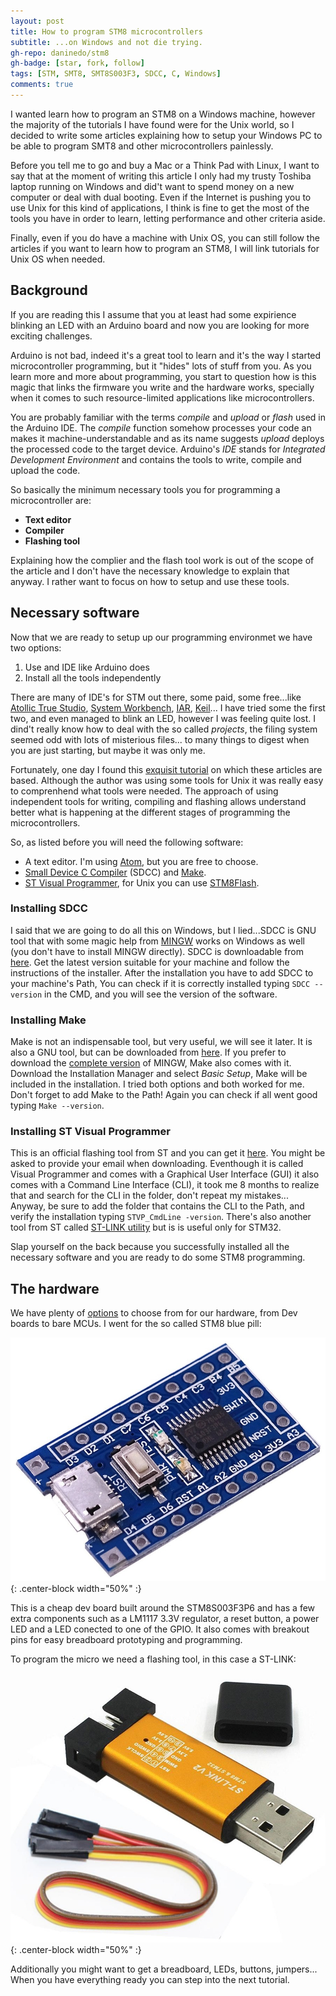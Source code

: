 ```yaml
---
layout: post
title: How to program STM8 microcontrollers
subtitle: ...on Windows and not die trying.
gh-repo: daninedo/stm8
gh-badge: [star, fork, follow]
tags: [STM, SMT8, SMT8S003F3, SDCC, C, Windows]
comments: true
---
```


I wanted learn how to program an STM8 on a Windows machine, however the majority
of the tutorials I have found were for the Unix world, so I decided to write some
articles explaining how to setup your Windows PC to be able to program SMT8 and
other microcontrollers painlessly.

Before you tell me to go and buy a Mac or a Think Pad with Linux, I want to say
that at the moment of writing this article I only had my trusty Toshiba laptop running
on Windows and did't want to spend money on a new computer or deal with dual booting.
Even if the Internet is pushing you to use Unix for this kind of applications,
I think is fine to get the most of the tools you have in order to learn, letting
performance and other criteria aside.

Finally, even if you do have a machine with Unix OS, you can still follow the
articles if you want to learn how to program an STM8, I will link tutorials for
Unix OS when needed.


## Background
If you are reading this I assume that you at least had some expirience blinking
an LED with an Arduino board and now you are looking for more exciting challenges.

Arduino is not bad, indeed it's a great tool to learn and it's the way I started
microcontroller programming, but it "hides" lots of stuff from you. As you learn
more and more about programming, you start to question how is this magic
that links the firmware you write and the hardware works, specially when it comes
to such resource-limited applications like microcontrollers.

You are probably familiar with the terms _compile_ and _upload_ or _flash_ used
in the Arduino IDE. The _compile_ function somehow processes your code an makes
it machine-understandable and as its name suggests _upload_ deploys the processed
code to the target device. Arduino's _IDE_ stands for _Integrated Development Environment_
and contains the tools to write, compile and upload the code.

So basically the minimum necessary tools you for programming a microcontroller are:
- **Text editor**
- **Compiler**
- **Flashing tool**

Explaining how the complier and the flash tool work is out of the scope of the
article and I don't have the necessary knowledge to explain that anyway. I rather
want to focus on how to setup and use these tools.

## Necessary software
Now that we are ready to setup up our programming environmet we have two options:
1. Use and IDE like Arduino does
2. Install all the tools independently

There are many of IDE's for STM out there, some paid, some free...like
[Atollic True Studio](https://atollic.com/truestudio/),
[System Workbench](https://www.st.com/en/development-tools/sw4stm32.html),
[IAR](https://www.iar.com/),
[Keil](http://www.keil.com/)...
I have tried some the first two, and even managed to blink an LED, however I was
feeling quite lost. I dind't really know how to deal with the so called _projects_,
the filing system seemed odd with lots of misterious files...
to many things to digest when you are just starting, but maybe it was only me.

Fortunately, one day I found this
[exquisit tutorial](https://lujji.github.io/blog/bare-metal-programming-stm8/)
on which these articles are based. Although the author was using some tools for
Unix it was really easy to comprenhend what tools were needed. The approach of
using independent tools for writing, compiling and flashing allows understand
better what is happening at the different stages of programming the microcontrollers.

So, as listed before you will need the following software:
- A text editor. I'm using [Atom](https://Atom.io), but you are free to choose.
- [Small Device C Compiler](http://sdcc.sourceforge.net/) (SDCC)
and [Make](https://sourceforge.net/projects/gnuwin32/).
- [ST Visual Programmer](https://www.st.com/en/development-tools/stvp-stm32.html),
for Unix you can use [STM8Flash](https://github.com/vdudouyt/stm8flash).

### Installing SDCC
I said that we are going to do all this on Windows, but I lied...SDCC is GNU tool
that with some magic help from [MINGW](http://www.mingw.org/) works on Windows as
well (you don't have to install MINGW directly). SDCC is downloadable 
from [here](https://sourceforge.net/projects/sdcc/files/).
Get the latest version suitable for your machine and follow the instructions of
the installer. After the installation you have to add SDCC to your machine's Path,
You can check if it is correctly installed typing `SDCC --version` in the CMD, and
you will see the version of the software.

### Installing Make
Make is not an indispensable tool, but very useful, we will see it later.
It is also a GNU tool, but can be downloaded from [here](https://sourceforge.net/projects/gnuwin32/).
If you prefer to download the [complete version](https://osdn.net/projects/mingw/releases/)
of MINGW, Make also comes with it. Download the Installation Manager and select
_Basic Setup_, Make will be included in the installation. I tried both options and
both worked for me. Don't forget to add Make to the Path! Again you can check if
all went good typing `Make --version`.

### Installing ST Visual Programmer
This is an official flashing tool from ST and you can get it
[here](https://www.st.com/en/development-tools/stvp-stm32.html). You might be asked
to provide your email when downloading. Eventhough it is called Visual Programmer
and comes with a Graphical User Interface (GUI) it also comes with a Command
Line Interface (CLI), it took me 8 months to realize that and search for the CLI
in the folder, don't repeat my mistakes... Anyway, be sure to add the folder that contains
the CLI to the Path, and verify the installation typing `STVP_CmdLine -version`.
There's also another tool from ST called [ST-LINK utility](https://www.st.com/en/development-tools/stsw-link004.html)
but is is useful only for STM32.

Slap yourself on the back because you successfully installed all the necessary
software and you are ready to do some STM8 programming.

## The hardware
We have plenty of [options](https://www.st.com/en/evaluation-tools/stm8-mcu-eval-boards.html#2)
to choose from for our hardware, from Dev boards to bare MCUs. I went for the so
called STM8 blue pill:

![STM8s](/img/stm8s.jpg){: .center-block width="50%" :}

This is a cheap dev board built around the STM8S003F3P6 and has a few extra components such
as a LM1117 3.3V regulator, a reset button, a power LED and a LED conected to one
of the GPIO. It also comes with breakout pins for easy breadboard prototyping and
programming.

To program the micro we need a flashing tool, in this case a ST-LINK:

![ST-LINK](/img/stlink.jpg){: .center-block width="50%" :}

Additionally you might want to get a breadboard, LEDs, buttons, jumpers... When
you have everything ready you can step into the next tutorial.
